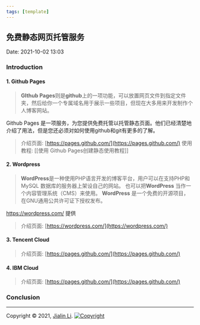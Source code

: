 ```yaml
---
tags: [template]
---
```

## 免费静态网页托管服务
Date:  2021-10-02 13:03

###  Introduction


#### 1. Github Pages
> **GIthub Pages**则是**github**上的一项功能，可以放置网页文件到指定文件夹，然后给你一个专属域名用于展示一些项目，但现在大多用来开发制作个人博客网站。

Github Pages 是一项服务，为您提供免费托管以托管静态页面。他们已经清楚地介绍了用法，但是您还必须对如何使用github和git有更多的了解。

> 介绍页面: 
> [https://pages.github.com/](https://pages.github.com/)
> 使用教程: [[使用 Github Pages创建静态使用教程]]

#### 2.  Wordpress
>**WordPress**是一种使用PHP语言开发的博客平台，用户可以在支持PHP和MySQL 数据库的服务器上架设自己的网站。 也可以把**WordPress** 当作一个内容管理系统（CMS）来使用。 **WordPress** 是一个免费的开源项目，在GNU通用公共许可证下授权发布。

https://wordpress.com/ 提供

> 介绍页面: 
> [https://wordpress.com/](https://wordpress.com/)

#### 3. Tencent Cloud

> 介绍页面: 
> [https://pages.github.com/](https://pages.github.com/)

#### 4.  IBM Cloud

> 介绍页面: 
> [https://pages.github.com/](https://pages.github.com/)


### Conclusion


---
Copyright © 2021, [Jialin Li](https://github.com/keyskull).  [![Copyright](https://i.creativecommons.org/l/by-nc/4.0/80x15.png)](/LICENSE)